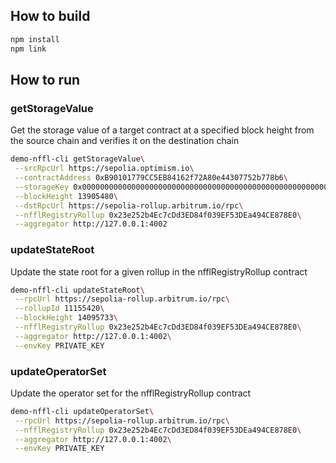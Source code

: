 ## How to build
```sh
npm install
npm link
```

## How to run
### getStorageValue
Get the storage value of a target contract at a specified block height from the source chain and verifies it on the destination chain
```sh
demo-nffl-cli getStorageValue\
 --srcRpcUrl https://sepolia.optimism.io\
 --contractAddress 0xB90101779CC5EB84162f72A80e44307752b778b6\
 --storageKey 0x0000000000000000000000000000000000000000000000000000000000000000\
 --blockHeight 13905480\
 --dstRpcUrl https://sepolia-rollup.arbitrum.io/rpc\
 --nfflRegistryRollup 0x23e252b4Ec7cDd3ED84f039EF53DEa494CE878E0\
 --aggregator http://127.0.0.1:4002
 ```

 ### updateStateRoot
 Update the state root for a given rollup in the nfflRegistryRollup contract
```sh
demo-nffl-cli updateStateRoot\
 --rpcUrl https://sepolia-rollup.arbitrum.io/rpc\
 --rollupId 11155420\
 --blockHeight 14095733\
 --nfflRegistryRollup 0x23e252b4Ec7cDd3ED84f039EF53DEa494CE878E0\
 --aggregator http://127.0.0.1:4002\
 --envKey PRIVATE_KEY
```

### updateOperatorSet
Update the operator set for the nfflRegistryRollup contract
```sh
demo-nffl-cli updateOperatorSet\
 --rpcUrl https://sepolia-rollup.arbitrum.io/rpc\
 --nfflRegistryRollup 0x23e252b4Ec7cDd3ED84f039EF53DEa494CE878E0\
 --aggregator http://127.0.0.1:4002\
 --envKey PRIVATE_KEY
```